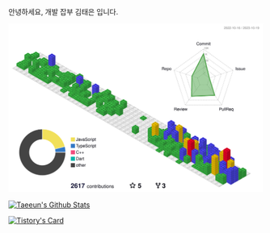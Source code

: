안녕하세요, 개발 잡부 김태은 입니다.

![](./profile-3d-contrib/profile-gitblock.svg)

[![Taeeun's Github Stats](https://github-readme-stats-plum-five-48.vercel.app/api?username=xodms1701&count_private=true&show_icons=true&&rank_icon=percentile&&theme=radical)](https://github-readme-stats-plum-five-48.vercel.app/api?username=xodms1701&count_private=true&show_icons=true&&rank_icon=percentile&&theme=radical)

[![Tistory's Card](https://github-readme-tistory-card.vercel.app/api?name=samuel-alter1128&postId=27&theme=tistory)](https://samuel-alter1128.tistory.com/27)
